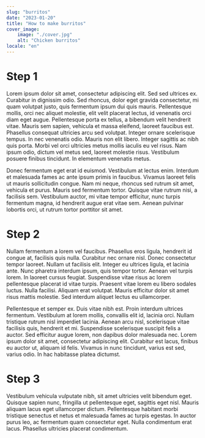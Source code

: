 ```yaml
---
slug: "burritos"
date: "2023-01-20"
title: "How to make burritos"
cover_image:
    image: "./cover.jpg"
    alt: "Chicken burritos"
locale: "en"
---
```


# Step 1

Lorem ipsum dolor sit amet, consectetur adipiscing elit. Sed sed ultrices ex. Curabitur in dignissim odio. Sed rhoncus, dolor eget gravida consectetur, mi quam volutpat justo, quis fermentum ipsum dui quis mauris. Pellentesque mollis, orci nec aliquet molestie, elit velit placerat lectus, id venenatis orci diam eget augue. Pellentesque porta ex tellus, a bibendum velit hendrerit vitae. Mauris sem sapien, vehicula et massa eleifend, laoreet faucibus est. Phasellus consequat ultricies arcu sed volutpat. Integer ornare scelerisque tempus. In nec venenatis odio. Mauris non elit libero. Integer sagittis ac nibh quis porta. Morbi vel orci ultricies metus mollis iaculis eu vel risus. Nam ipsum odio, dictum vel metus sed, laoreet molestie risus. Vestibulum posuere finibus tincidunt. In elementum venenatis metus.

Donec fermentum eget erat id euismod. Vestibulum at lectus enim. Interdum et malesuada fames ac ante ipsum primis in faucibus. Vivamus laoreet felis ut mauris sollicitudin congue. Nam mi neque, rhoncus sed rutrum sit amet, vehicula et purus. Mauris sed fermentum tortor. Quisque vitae rutrum nisi, a facilisis sem. Vestibulum auctor, mi vitae tempor efficitur, nunc turpis fermentum magna, id hendrerit augue erat vitae sem. Aenean pulvinar lobortis orci, ut rutrum tortor porttitor sit amet.

# Step 2

Nullam fermentum a lorem vel faucibus. Phasellus eros ligula, hendrerit id congue at, facilisis quis nulla. Curabitur nec ornare nisl. Donec consectetur tempor laoreet. Nullam ut facilisis elit. Integer eu ultrices ligula, et lacinia ante. Nunc pharetra interdum ipsum, quis tempor tortor. Aenean vel turpis lorem. In laoreet cursus feugiat. Suspendisse vitae risus ac lorem pellentesque placerat id vitae turpis. Praesent vitae lorem eu libero sodales luctus. Nulla facilisi. Aliquam erat volutpat. Mauris efficitur dolor sit amet risus mattis molestie. Sed interdum aliquet lectus eu ullamcorper.

Pellentesque et semper ex. Duis vitae nibh est. Proin interdum ultrices fermentum. Vestibulum at lorem mollis, convallis elit id, lacinia orci. Nullam tristique rutrum nisl imperdiet lacinia. Aenean arcu nisl, scelerisque vitae facilisis quis, hendrerit et mi. Suspendisse scelerisque suscipit felis a auctor. Sed efficitur augue lorem, non dapibus dolor malesuada nec. Lorem ipsum dolor sit amet, consectetur adipiscing elit. Curabitur est lacus, finibus eu auctor ut, aliquam id felis. Vivamus in nunc tincidunt, varius est sed, varius odio. In hac habitasse platea dictumst.

# Step 3

Vestibulum vehicula vulputate nibh, sit amet ultricies velit bibendum eget. Quisque sapien nunc, fringilla ut pellentesque eget, sagittis eget nisl. Mauris aliquam lacus eget ullamcorper dictum. Pellentesque habitant morbi tristique senectus et netus et malesuada fames ac turpis egestas. In auctor purus leo, ac fermentum quam consectetur eget. Nulla condimentum erat lacus. Phasellus ultricies placerat condimentum.
